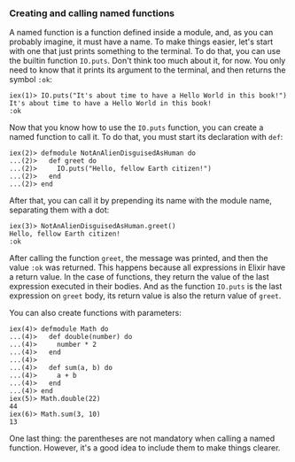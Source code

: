 ### Creating and calling named functions

A named function is a function defined inside a module, and, as you can probably imagine, it must have a name. To make things easier, let's start with one that just prints something to the terminal. To do that, you can use the builtin function `IO.puts`. Don't think too much about it, for now. You only need to know that it prints its argument to the terminal, and then returns the symbol `:ok`:

```irb
iex(1)> IO.puts("It's about time to have a Hello World in this book!")
It's about time to have a Hello World in this book!
:ok
```

Now that you know how to use the `IO.puts` function, you can create a named function to call it. To do that, you must start its declaration with `def`:

```irb
iex(2)> defmodule NotAnAlienDisguisedAsHuman do
...(2)>   def greet do
...(2)>     IO.puts("Hello, fellow Earth citizen!")
...(2)>   end
...(2)> end
```

After that, you can call it by prepending its name with the module name, separating them with a dot:

```irb
iex(3)> NotAnAlienDisguisedAsHuman.greet()
Hello, fellow Earth citizen!
:ok
```

After calling the function `greet`, the message was printed, and then the value `:ok` was returned. This happens because all expressions in Elixir have a return value. In the case of functions, they return the value of the last expression executed in their bodies. And as the function `IO.puts` is the last expression on `greet` body, its return value is also the return value of `greet`.

You can also create functions with parameters:

```irb
iex(4)> defmodule Math do
...(4)>   def double(number) do
...(4)>     number * 2
...(4)>   end
...(4)> 
...(4)>   def sum(a, b) do
...(4)>     a + b
...(4)>   end
...(4)> end
iex(5)> Math.double(22)
44
iex(6)> Math.sum(3, 10)
13
```

One last thing: the parentheses are not mandatory when calling a named function. However, it's a good idea to include them to make things clearer.
